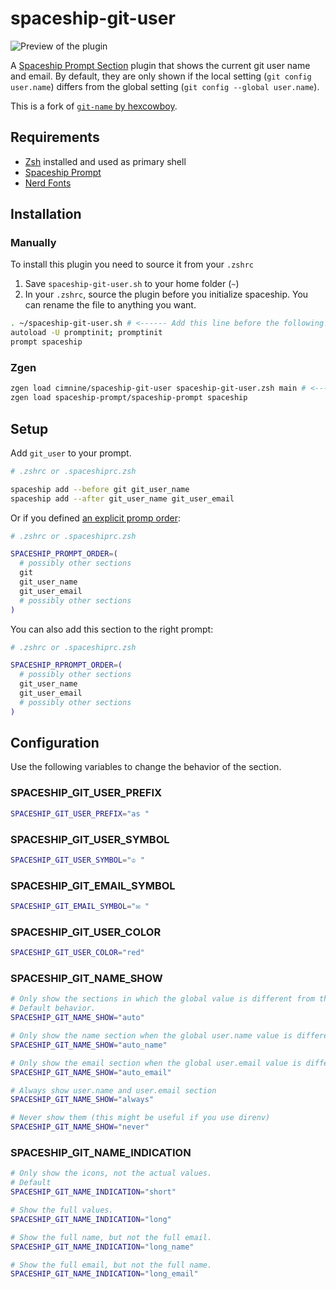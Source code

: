 # spaceship-git-user

![Preview of the plugin](todo)

A [Spaceship Prompt Section][spaceship-prompt] plugin that shows the current git user name and email.
By default, they are only shown if the local setting (`git config user.name`) differs from the global setting (`git config --global user.name`).

This is a fork of [`git-name` by hexcowboy][original].

[spaceship-prompt]: https://github.com/denysdovhan/spaceship-prompt
[original]: https://github.com/hexcowboy/spaceship-git-name

## Requirements

- [Zsh](https://github.com/zsh-users/zsh) installed and used as primary shell
- [Spaceship Prompt](https://github.com/denysdovhan/spaceship-prompt)
- [Nerd Fonts](https://github.com/ryanoasis/nerd-fonts)

## Installation

### Manually

To install this plugin you need to source it from your `.zshrc`

1. Save `spaceship-git-user.sh` to your home folder (`~`)
2. In your `.zshrc`, source the plugin before you initialize spaceship. You can rename the file to anything you want.

```sh
. ~/spaceship-git-user.sh # <------ Add this line before the following!
autoload -U promptinit; promptinit
prompt spaceship
```

### Zgen

```sh
zgen load cimnine/spaceship-git-user spaceship-git-user.zsh main # <------ must be before loading spaceship!
zgen load spaceship-prompt/spaceship-prompt spaceship
```

## Setup

Add `git_user` to your prompt.

```sh
# .zshrc or .spaceshiprc.zsh

spaceship add --before git git_user_name
spaceship add --after git_user_name git_user_email
```

Or if you defined [an explicit promp order][spaceship-prompt-order]:

[spaceship-prompt-order]: https://github.com/denysdovhan/spaceship-prompt/blob/master/docs/Options.md#order

```sh
# .zshrc or .spaceshiprc.zsh

SPACESHIP_PROMPT_ORDER=(
  # possibly other sections
  git
  git_user_name
  git_user_email
  # possibly other sections
)
```

You can also add this section to the right prompt:

```sh
# .zshrc or .spaceshiprc.zsh

SPACESHIP_RPROMPT_ORDER=(
  # possibly other sections
  git_user_name
  git_user_email
  # possibly other sections
)
```

## Configuration

Use the following variables to change the behavior of the section.

### SPACESHIP_GIT_USER_PREFIX

```sh
SPACESHIP_GIT_USER_PREFIX="as "
```

### SPACESHIP_GIT_USER_SYMBOL

```sh
SPACESHIP_GIT_USER_SYMBOL="♔ "
```

### SPACESHIP_GIT_EMAIL_SYMBOL

```sh
SPACESHIP_GIT_EMAIL_SYMBOL="✉︎ "
```

### SPACESHIP_GIT_USER_COLOR

```sh
SPACESHIP_GIT_USER_COLOR="red"
```

### SPACESHIP_GIT_NAME_SHOW

```sh
# Only show the sections in which the global value is different from the local one.
# Default behavior.
SPACESHIP_GIT_NAME_SHOW="auto"

# Only show the name section when the global user.name value is different from the local one.
SPACESHIP_GIT_NAME_SHOW="auto_name"

# Only show the email section when the global user.email value is different from the local one.
SPACESHIP_GIT_NAME_SHOW="auto_email"

# Always show user.name and user.email section
SPACESHIP_GIT_NAME_SHOW="always"

# Never show them (this might be useful if you use direnv)
SPACESHIP_GIT_NAME_SHOW="never"
```

### SPACESHIP_GIT_NAME_INDICATION

```sh
# Only show the icons, not the actual values.
# Default
SPACESHIP_GIT_NAME_INDICATION="short"

# Show the full values.
SPACESHIP_GIT_NAME_INDICATION="long"

# Show the full name, but not the full email.
SPACESHIP_GIT_NAME_INDICATION="long_name"

# Show the full email, but not the full name.
SPACESHIP_GIT_NAME_INDICATION="long_email"
```
